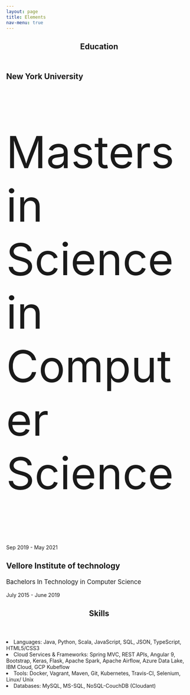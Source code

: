 ```yaml
---
layout: page
title: Elements
nav-menu: true
---
```


<!-- Main -->
<div id="main" class="alt">

<!-- One -->
<section id="one">
	<div class="inner">
		<header class="major">
			<h1>Education</h1>
		</header>
	
<div class="row">
	<div class="6u 12u$(small)">
		<h3></h3>
		<h3 style="font-size:150%;">New York University</h3>
		<p style="font-size:120;">Masters in Science in Computer Science</p>
		<p style="font-size:100%;">Sep 2019 - May 2021</p>
	</div>
	<div class="6u$ 12u$(small)">
		<h3></h3>
		<h3  style="font-size:150%;">Vellore Institute of technology</h3>
		<p  style="font-size:120%;">Bachelors In Technology in Computer Science</p>
		<p  style="font-size:100%;">July 2015 - June 2019</p>
	</div>
</div>

<header class="major">
			<h1>Skills</h1>
		</header>
<ui>
	<li>Languages: Java, Python, Scala, JavaScript, SQL, JSON, TypeScript, HTML5/CSS3</li>
	<li> Cloud Services & Frameworks: Spring MVC, REST APIs, Angular 9, Bootstrap, Keras, Flask, Apache Spark, Apache Airflow, Azure Data Lake, IBM Cloud, GCP Kubeflow</li>
	<li>Tools: Docker, Vagrant, Maven, Git, Kubernetes, Travis-CI, Selenium, Linux/ Unix</li>
	<li> Databases: MySQL, MS-SQL, NoSQL-CouchDB (Cloudant)</li>
</ui>

</div>
</section>
</div>



